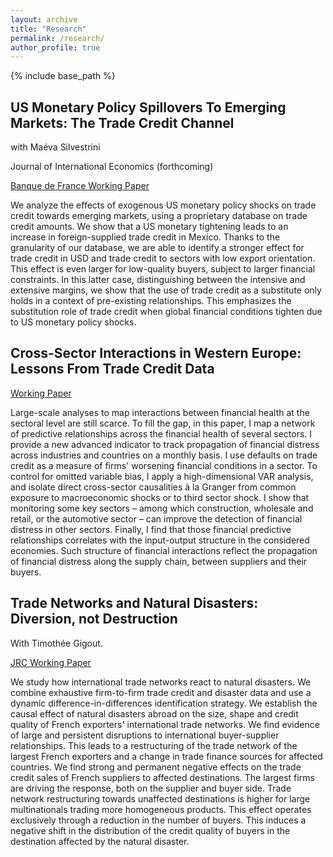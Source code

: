 ```yaml
---
layout: archive
title: "Research"
permalink: /research/
author_profile: true
---
```


{% include base_path %}

## US Monetary Policy Spillovers To Emerging Markets: The Trade Credit Channel ##

with Maéva Silvestrini

Journal of International Economics (forthcoming)

[Banque de France Working Paper](https://www.banque-france.fr/system/files/2023-06/wp915_0.pdf)

We analyze the effects of exogenous US monetary policy shocks on trade credit towards emerging markets, using a proprietary database on trade credit amounts. We show that a US monetary tightening leads to an increase in foreign-supplied trade credit in Mexico. Thanks to the granularity of our database, we are able to identify a stronger effect for trade credit in USD and trade credit to sectors with low export orientation. This effect is even larger for low-quality buyers, subject to larger financial constraints. In this latter case, distinguishing between the intensive and extensive margins, we show that the use of trade credit as a substitute only holds in a context of pre-existing relationships. This emphasizes the substitution role of trade credit when global financial conditions tighten due to US monetary policy shocks.


## Cross-Sector Interactions in Western Europe: Lessons From Trade Credit Data ## 

[Working Paper](https://www.amse-aixmarseille.fr/fr/file/5236/download?token=jQHYi57L)

Large-scale analyses to map interactions between financial health at the sectoral level are still scarce. To fill the gap, in this paper, I map a network of predictive relationships across the financial health of several sectors. I provide a new advanced indicator to track propagation of financial distress across industries and countries on a monthly basis. I use defaults on trade credit as a measure of firms' worsening financial conditions in a sector. To control for omitted variable bias, I apply a high-dimensional VAR analysis, and isolate direct cross-sector causalities à la Granger from common exposure to macroeconomic shocks or to third sector shock. I show that monitoring some key sectors – among which construction, wholesale and retail, or the automotive sector – can improve the detection of financial distress in other sectors. Finally, I find that those financial predictive relationships correlates with the input-output structure in the considered economies. Such structure of financial interactions reflect the propagation of financial distress along the supply chain, between suppliers and their buyers.


## Trade Networks and Natural Disasters: Diversion, not Destruction ##

With Timothée Gigout.

[JRC Working Paper](https://publications.jrc.ec.europa.eu/repository/bitstream/JRC133099/JRC133099_01.pdf)

We study how international trade networks react to natural disasters. We combine exhaustive firm-to-firm trade credit and disaster data and use a dynamic difference-in-differences identification strategy. We establish the causal effect of natural disasters abroad on the size, shape and credit quality of French exporters' international trade networks. We find evidence of large and persistent disruptions to international buyer-supplier relationships. This leads to a restructuring of the trade network of the largest French exporters and a change in trade finance sources for affected countries. We find strong and permanent negative effects on the trade credit sales of French suppliers to affected destinations. The largest firms are driving the response, both on the supplier and buyer side. Trade network restructuring towards unaffected destinations is higher for large multinationals trading more homogeneous products. This effect operates exclusively through a reduction in the number of buyers. This induces a negative shift in the distribution of the credit quality of buyers in the destination affected by the natural disaster. 


